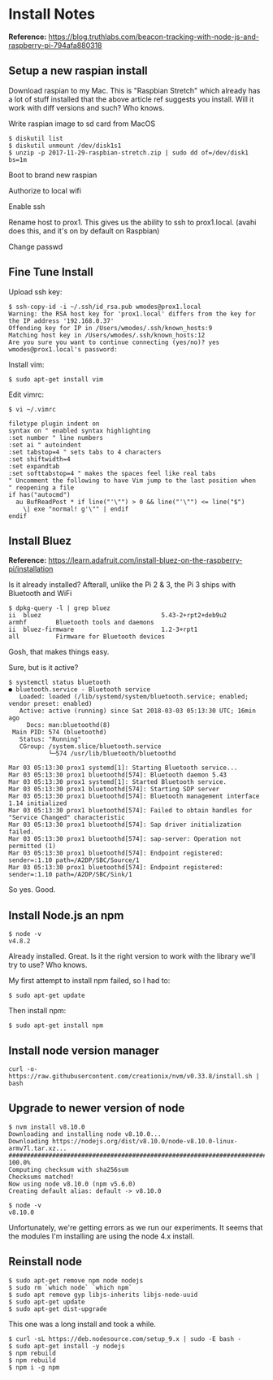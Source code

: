 # Install Notes

**Reference:** https://blog.truthlabs.com/beacon-tracking-with-node-js-and-raspberry-pi-794afa880318

## Setup a new raspian install

Download raspian to my Mac. This is "Raspbian Stretch" which already has a lot of stuff installed that the above article ref  suggests you install. Will it work with diff versions and such? Who knows. 

Write raspian image to sd card from MacOS

    $ diskutil list
    $ diskutil unmount /dev/disk1s1
    $ unzip -p 2017-11-29-raspbian-stretch.zip | sudo dd of=/dev/disk1 bs=1m
    
Boot to brand new raspian

Authorize to local wifi

Enable ssh

Rename host to prox1. This gives us the ability to ssh to prox1.local. (avahi does this, and it's on by default on Raspbian)

Change passwd

## Fine Tune Install

Upload ssh key:

    $ ssh-copy-id -i ~/.ssh/id_rsa.pub wmodes@prox1.local
    Warning: the RSA host key for 'prox1.local' differs from the key for the IP address '192.168.0.37'
    Offending key for IP in /Users/wmodes/.ssh/known_hosts:9
    Matching host key in /Users/wmodes/.ssh/known_hosts:12
    Are you sure you want to continue connecting (yes/no)? yes
    wmodes@prox1.local's password: 

Install vim:

    $ sudo apt-get install vim

Edit vimrc:

    $ vi ~/.vimrc
    
    filetype plugin indent on
    syntax on " enabled syntax highlighting
    :set number " line numbers
    :set ai " autoindent
    :set tabstop=4 " sets tabs to 4 characters
    :set shiftwidth=4
    :set expandtab
    :set softtabstop=4 " makes the spaces feel like real tabs
    " Uncomment the following to have Vim jump to the last position when                                                           
    " reopening a file
    if has("autocmd")
      au BufReadPost * if line("'\"") > 0 && line("'\"") <= line("$")
        \| exe "normal! g'\"" | endif
    endif

## Install Bluez

**Reference:** https://learn.adafruit.com/install-bluez-on-the-raspberry-pi/installation

Is it already installed? Afterall, unlike the Pi 2 & 3, the Pi 3 ships with Bluetooth and WiFi

    $ dpkg-query -l | grep bluez
    ii  bluez                                 5.43-2+rpt2+deb9u2                   armhf        Bluetooth tools and daemons
    ii  bluez-firmware                        1.2-3+rpt1                           all          Firmware for Bluetooth devices

Gosh, that makes things easy.

Sure, but is it active?

    $ systemctl status bluetooth
    ● bluetooth.service - Bluetooth service
       Loaded: loaded (/lib/systemd/system/bluetooth.service; enabled; vendor preset: enabled)
       Active: active (running) since Sat 2018-03-03 05:13:30 UTC; 16min ago
         Docs: man:bluetoothd(8)
     Main PID: 574 (bluetoothd)
       Status: "Running"
       CGroup: /system.slice/bluetooth.service
               └─574 /usr/lib/bluetooth/bluetoothd
    
    Mar 03 05:13:30 prox1 systemd[1]: Starting Bluetooth service...
    Mar 03 05:13:30 prox1 bluetoothd[574]: Bluetooth daemon 5.43
    Mar 03 05:13:30 prox1 systemd[1]: Started Bluetooth service.
    Mar 03 05:13:30 prox1 bluetoothd[574]: Starting SDP server
    Mar 03 05:13:30 prox1 bluetoothd[574]: Bluetooth management interface 1.14 initialized
    Mar 03 05:13:30 prox1 bluetoothd[574]: Failed to obtain handles for "Service Changed" characteristic
    Mar 03 05:13:30 prox1 bluetoothd[574]: Sap driver initialization failed.
    Mar 03 05:13:30 prox1 bluetoothd[574]: sap-server: Operation not permitted (1)
    Mar 03 05:13:30 prox1 bluetoothd[574]: Endpoint registered: sender=:1.10 path=/A2DP/SBC/Source/1
    Mar 03 05:13:30 prox1 bluetoothd[574]: Endpoint registered: sender=:1.10 path=/A2DP/SBC/Sink/1

So yes. Good.

## Install Node.js an npm

    $ node -v
    v4.8.2

Already installed. Great. Is it the right version to work with the library we'll try to use? Who knows.

My first attempt to install npm failed, so I had to:

    $ sudo apt-get update
    
Then install npm:

    $ sudo apt-get install npm

## Install node version manager

    curl -o- https://raw.githubusercontent.com/creationix/nvm/v0.33.8/install.sh | bash

## Upgrade to newer version of node

    $ nvm install v8.10.0
    Downloading and installing node v8.10.0...
    Downloading https://nodejs.org/dist/v8.10.0/node-v8.10.0-linux-armv7l.tar.xz...
    ######################################################################## 100.0%
    Computing checksum with sha256sum
    Checksums matched!
    Now using node v8.10.0 (npm v5.6.0)
    Creating default alias: default -> v8.10.0

    $ node -v
    v8.10.0

Unfortunately, we're getting errors as we run our experiments. It seems that the modules I'm installing are using the node 4.x install.

## Reinstall node

    $ sudo apt-get remove npm node nodejs
    $ sudo rm `which node` `which npm`
    $ sudo apt remove gyp libjs-inherits libjs-node-uuid
    $ sudo apt-get update
    $ sudo apt-get dist-upgrade

This one was a long install and took a while.

    $ curl -sL https://deb.nodesource.com/setup_9.x | sudo -E bash -
    $ sudo apt-get install -y nodejs
    $ npm rebuild
    $ npm rebuild
    $ npm i -g npm

